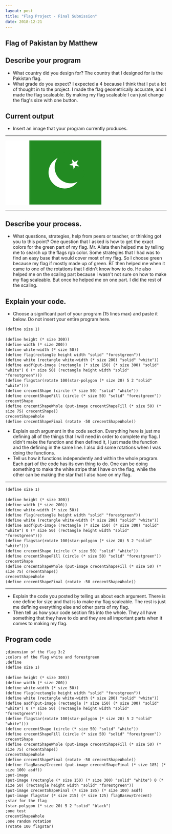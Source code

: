 ```yaml
---
layout: post
title: "Flag Project - Final Submission"
date: 2018-12-21
---
```


## Flag of Pakistan by Matthew

## Describe your program

-   What country did you design for? The country that I designed for is the Pakistan flag.
-   What grade do you expect? I expected a 4 because I think that I put a lot of thought in to the project. I made the flag geometrically accurate, and I made the flag scaleable. By making my flag scaleable I can just change the flag's size with one button. 



## Current output

-   Insert an image that your program currently produces.

* * *

![Flag of Pakistan](/Images/flagv2.png)
* * *

## Describe your process.

-   What questions, strategies, help from peers or teacher, or thinking got you to this point? One question that I asked is how to get the exact colors for the green part of my flag. Mr. Allata then helped me by telling me to search up the flags rgb color. Some strategies that I had was to find an easy base that would cover most of my flag. So I choose green because my flag if mostly made up of green. BT then helped me when it came to one of the rotations that I didn't know how to do. He also helped me on the scaling part because I wasn't not sure on how to make my flag scaleable. But once he helped me on one part. I did the rest of the scaling.




## Explain your code.

-   Choose a significant part of your program (15 lines max) and paste it below. Do not insert your entire program here. 
```
(define size 1)

(define height (* size 300))
(define width (* size 200))
(define white-width (* size 50))
(define flag(rectangle height width "solid" "forestgreen")) 
(define white (rectangle white-width (* size 200) "solid" "white"))
(define asdf(put-image (rectangle (* size 150) (* size 300) "solid" "white") 0 (* size 50) (rectangle height width "solid" "forestgreen")))
(define flagstar(rotate 100(star-polygon (* size 20) 5 2 "solid" "white")))
(define crecentShape (circle (* size 50) "solid" "white"))
(define crecentShapeFill (circle (* size 50) "solid" "forestgreen"))
crecentShape
(define crecentShapeWhole (put-image crecentShapeFill (* size 50) (* size 75) crecentShape))
crecentShapeWhole
(define crecentShapeFinal (rotate -50 crecentShapeWhole))
```
-   Explain each argument in the code section. Everything here is just me defining all of the things that I will need in order to complete my flag. I didn't make the function and then defined it, I just made the function and the defining in the same line. I also did some rotations when I was doing the functions.
-   Tell us how it functions independently and within the whole program. Each part of the code has its own thing to do.  One can be doing something to make the white stripe that I have on the flag, while the other can be making the star that I also have on my flag.

* * *

```
(define size 1)

(define height (* size 300))
(define width (* size 200))
(define white-width (* size 50))
(define flag(rectangle height width "solid" "forestgreen")) 
(define white (rectangle white-width (* size 200) "solid" "white"))
(define asdf(put-image (rectangle (* size 150) (* size 300) "solid" "white") 0 (* size 50) (rectangle height width "solid" "forestgreen")))
(define flagstar(rotate 100(star-polygon (* size 20) 5 2 "solid" "white")))
(define crecentShape (circle (* size 50) "solid" "white"))
(define crecentShapeFill (circle (* size 50) "solid" "forestgreen"))
crecentShape
(define crecentShapeWhole (put-image crecentShapeFill (* size 50) (* size 75) crecentShape))
crecentShapeWhole
(define crecentShapeFinal (rotate -50 crecentShapeWhole))
```

* * *

-   Explain the code you posted by telling us about each argument. There is one define for size and that is to make my flag scaleable. The rest is just me defining everything else and other parts of my flag.
-   Then tell us how your code section fits into the whole. They all have something that they have to do and they are all important parts when it comes to making my flag.
 



## Program code

```
;dimension of the flag 3:2
;colors of the flag white and forestgreen
;define
(define size 1)

(define height (* size 300))
(define width (* size 200))
(define white-width (* size 50))
(define flag(rectangle height width "solid" "forestgreen")) 
(define white (rectangle white-width (* size 200) "solid" "white"))
(define asdf(put-image (rectangle (* size 150) (* size 300) "solid" "white") 0 (* size 50) (rectangle height width "solid" "forestgreen")))
(define flagstar(rotate 100(star-polygon (* size 20) 5 2 "solid" "white")))
(define crecentShape (circle (* size 50) "solid" "white"))
(define crecentShapeFill (circle (* size 50) "solid" "forestgreen"))
crecentShape
(define crecentShapeWhole (put-image crecentShapeFill (* size 50) (* size 75) crecentShape))
crecentShapeWhole
(define crecentShapeFinal (rotate -50 crecentShapeWhole))
(define flagBasew/Crecent (put-image crecentShapeFinal (* size 185) (* size 100) asdf))
;put-image
(put-image (rectangle (* size 150) (* size 300) "solid" "white") 0 (* size 50) (rectangle height width "solid" "forestgreen"))
(put-image crecentShapeFinal (* size 185) (* size 100) asdf)
(put-image flagstar (* size 215) (* size 125) flagBasew/Crecent)
;star for the flag
(star-polygon (* size 20) 5 2 "solid" "black")
;one test
crecentShapeWhole
;one random rotation
(rotate 100 flagstar)
```
